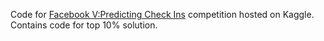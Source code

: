 Code for [Facebook V:Predicting Check Ins](https://www.kaggle.com/c/facebook-v-predicting-check-ins) competition hosted on Kaggle.  
Contains code for top 10% solution.
